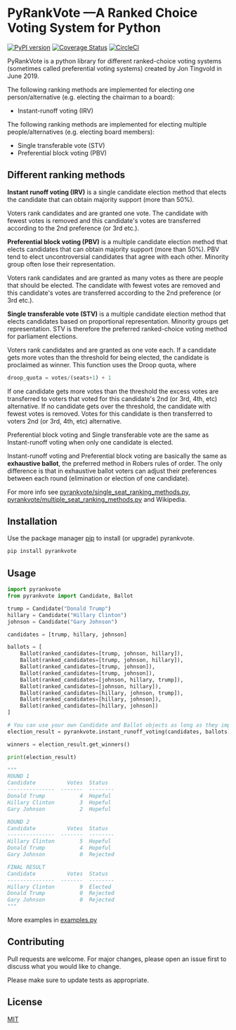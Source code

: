 

PyRankVote —A Ranked Choice Voting System for Python
==========
[![PyPI version](https://badge.fury.io/py/pyrankvote.svg)](https://badge.fury.io/py/pyrankvote)  [![Coverage Status](https://coveralls.io/repos/github/jontingvold/pyrankvote/badge.svg?branch=master)](https://coveralls.io/github/jontingvold/pyrankvote?branch=master)  [![CircleCI](https://circleci.com/gh/jontingvold/pyrankvote/tree/master.svg?style=svg)](https://circleci.com/gh/jontingvold/pyrankvote/tree/master)

PyRankVote is a python library for different ranked-choice voting systems (sometimes called preferential voting systems) created by Jon Tingvold in June 2019.

The following ranking methods are implemented for electing one person/alternative (e.g. electing the chairman to a board):

- Instant-runoff voting (IRV)

The following ranking methods are implemented for electing multiple people/alternatives (e.g. electing board members):

- Single transferable vote (STV)
- Preferential block voting (PBV)

## Different ranking methods

**Instant runoff voting (IRV)** is a single candidate election method that elects the candidate that can obtain majority support (more than 50%).

Voters rank candidates and are granted one vote. The candidate with fewest votes is removed and this candidate's votes are transferred according to the 2nd preference (or 3rd etc.).

**Preferential block voting (PBV)** is a multiple candidate election method that elects candidates that
can obtain majority support (more than 50%). PBV tend to elect uncontroversial candidates that agree with each other. Minority group often lose their representation.

Voters rank candidates and are granted as many votes as there are people that should be elected. The candidate with
fewest votes are removed and this candidate's votes are transferred according to the 2nd preference (or 3rd etc.).

**Single transferable vote (STV)** is a multiple candidate election method that elects candidates based on proportional representation. Minority groups get representation. STV is therefore the preferred ranked-choice voting method for parliament elections. 

Voters rank candidates and are granted as one vote each. If a candidate gets more votes than the threshold for being
elected, the candidate is proclaimed as winner. This function uses the Droop quota, where

```python
droop_quota = votes/(seats+1) + 1
```

If one candidate gets more votes than the threshold the excess votes are transferred to voters that voted for this
candidate's 2nd (or 3rd, 4th, etc) alternative. If no candidate gets over the threshold, the candidate with fewest votes
is removed. Votes for this candidate is then transferred to voters 2nd (or 3rd, 4th, etc) alternative.

Preferential block voting and Single transferable vote are the same as Instant-runoff voting when only one candidate is elected.

Instant-runoff voting and Preferential block voting are basically the same as **exhaustive ballot**, the preferred method in Robers rules of order. The only difference is that in exhaustive ballot voters can adjust their preferences between each round (elimination or election of one candidate).

For more info see [pyrankvote/single_seat_ranking_methods.py](pyrankvote/single_seat_ranking_methods.py), [pyrankvote/multiple_seat_ranking_methods.py](pyrankvote/multiple_seat_ranking_methods.py) and Wikipedia.

## Installation

Use the package manager [pip](https://pip.pypa.io/en/stable/) to install (or upgrade) pyrankvote.

```bash
pip install pyrankvote
```

## Usage

```python
import pyrankvote
from pyrankvote import Candidate, Ballot

trump = Candidate("Donald Trump")
hillary = Candidate("Hillary Clinton")
johnson = Candidate("Gary Johnson")

candidates = [trump, hillary, johnson]

ballots = [
    Ballot(ranked_candidates=[trump, johnson, hillary]),
    Ballot(ranked_candidates=[trump, johnson, hillary]),
    Ballot(ranked_candidates=[trump, johnson]),
    Ballot(ranked_candidates=[trump, johnson]),
    Ballot(ranked_candidates=[johnson, hillary, trump]),
    Ballot(ranked_candidates=[johnson, hillary]),
    Ballot(ranked_candidates=[hillary, johnson, trump]),
    Ballot(ranked_candidates=[hillary, johnson]),
    Ballot(ranked_candidates=[hillary, johnson])
]

# You can use your own Candidate and Ballot objects as long as they implement the same properties and methods
election_result = pyrankvote.instant_runoff_voting(candidates, ballots)

winners = election_result.get_winners()

print(election_result)

"""
ROUND 1
Candidate          Votes  Status
---------------  -------  --------
Donald Trump           4  Hopeful
Hillary Clinton        3  Hopeful
Gary Johnson           2  Hopeful

ROUND 2
Candidate          Votes  Status
---------------  -------  --------
Hillary Clinton        5  Hopeful
Donald Trump           4  Hopeful
Gary Johnson           0  Rejected

FINAL RESULT
Candidate          Votes  Status
---------------  -------  --------
Hillary Clinton        9  Elected
Donald Trump           0  Rejected
Gary Johnson           0  Rejected
"""
```

More examples in [examples.py](./examples.py)

## Contributing
Pull requests are welcome. For major changes, please open an issue first to discuss what you would like to change.

Please make sure to update tests as appropriate.

## License
[MIT](LICENSE.txt)